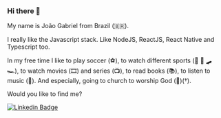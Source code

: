### Hi there 🤙

My name is João Gabriel from Brazil (🇧🇷). 
 
I really like the Javascript stack. Like NodeJS, ReactJS, React Native and Typescript too. 

In my free time I like to play soccer (⚽️), to watch different sports (🏀 🏈 🛹 🏎), to watch movies (🎞️) and series (📺), to read books (📚), to listen to music (🎵).
And especially, going to church to worship God (🙌)(†).

Would you like to find me?

[![Linkedin Badge](https://img.shields.io/badge/-LinkedIn-blue?style=flat-square&logo=Linkedin&logoColor=white&link=https://www.linkedin.com/in/jgmp)](https://www.linkedin.com/in/jgmp)
